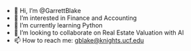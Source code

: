 - 👋 Hi, I’m @GarrettBlake
- 👀 I’m interested in Finance and Accounting
- 🌱 I’m currently learning Python
- 💞️ I’m looking to collaborate on Real Estate Valuation with AI
- 📫 How to reach me: gblake@knights.ucf.edu

<!---
GarrettBlake/GarrettBlake is a ✨ special ✨ repository because its `README.md` (this file) appears on your GitHub profile.
You can click the Preview link to take a look at your changes.
--->
